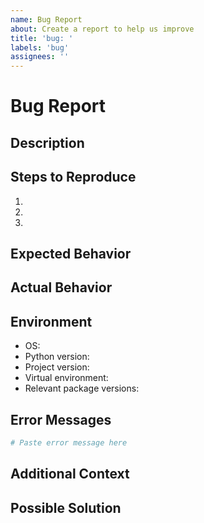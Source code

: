 ```yaml
---
name: Bug Report
about: Create a report to help us improve
title: 'bug: '
labels: 'bug'
assignees: ''
---
```


# Bug Report

## Description
<!-- Provide a clear and concise description of the bug -->

## Steps to Reproduce
1. 
2. 
3. 

## Expected Behavior
<!-- Describe what you expected to happen -->

## Actual Behavior
<!-- Describe what actually happened -->

## Environment
- OS:
- Python version:
- Project version:
- Virtual environment:
- Relevant package versions:

## Error Messages
<!-- Include any error messages or stack traces -->
```python
# Paste error message here
```

## Additional Context
<!-- Add any other context about the problem here -->

## Possible Solution
<!-- If you have any ideas about how to fix this, outline them here -->